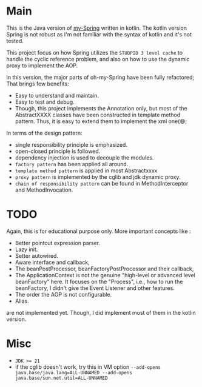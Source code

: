 # Main

This is the Java version of [my-Spring](https://github.com/hastenboom/my-spring) written in kotlin. The kotlin version Spring is not robust as I'm not familiar with the syntax of kotlin and it's not tested.

This project focus on how Spring utilizes the `STUDPID 3 level cache` to handle the cyclic reference problem, and also on how to use the dynamic proxy to implement the AOP.

In this version, the major parts of oh-my-Spring have been fully refactored; That brings few benefits:
  - Easy to understand and maintain.
  - Easy to test and debug.
  - Though, this project implements the Annotation only, but most of the AbstractXXXX classes have been constructed in template method pattern. Thus, it is easy to extend them to implement the xml one(😅;
 
 In terms of the design pattern:
  - single responsibility principle is emphasized.
  - open-closed principle is followed.
  - dependency injection is used to decouple the modules.
  - `factory pattern` has been applied all around.
  - `template method pattern` is applied in most Abstractxxxx
  - `proxy pattern` is implemented by the cglib and jdk dynamic proxy.
  - `chain of responsibility pattern` can be found in MethodInterceptor and MethodInvocation.

# TODO
Again, this is for educational purpose only. More important concepts like :

  - Better pointcut expression parser.
  - Lazy init.
  - Setter autowired.
  - Aware interface and callback,
  - The beanPostProcessor, beanFactoryPostProcessor and their callback,
  - The ApplicationContext is not the genuine "high-level or advanced level beanFactory" here. It focuses on the "Process", i.e., how to run the beanFactory, I didn't give the Event Listener and other features.
  - The order the AOP is not configurable.
  - Alias.

are not implemented yet. Though, I did implement most of them in the kotlin version.

# Misc
- `JDK >= 21`
- if the cglib doesn't work, try this in VM option `--add-opens java.base/java.lang=ALL-UNNAMED --add-opens java.base/sun.net.util=ALL-UNNAMED`
